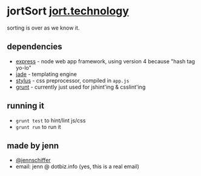 # jortSort [jort.technology](http://jort.technology)

sorting is over as we know it.

## dependencies

* [express](http://expressjs.com/) - node web app framework, using version 4 because "hash tag yo-lo"
* [jade](http://jade-lang.com/) - templating engine
* [stylus](http://learnboost.github.io/stylus/) - css preprocessor, compiled in `app.js`
* [grunt](http://gruntjs.com/) - currently just used for jshint'ing & csslint'ing

## running it

* `grunt test` to hint/lint js/css
* `grunt run` to run it

## made by jenn

* [@jennschiffer](http://twitter.com/jennschiffer)
* email: jenn @ dotbiz.info (yes, this is a real email)